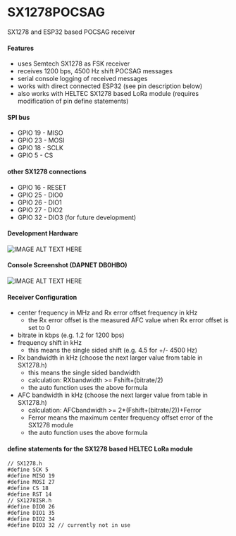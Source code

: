 # SX1278POCSAG
SX1278 and ESP32 based POCSAG receiver
#### Features
* uses Semtech SX1278 as FSK receiver
* receives 1200 bps, 4500 Hz shift POCSAG messages
* serial console logging of received messages
* works with direct connected ESP32 (see pin description below)
* also works with HELTEC SX1278 based LoRa module (requires modification of pin define statements)
#### SPI bus
* GPIO 19 - MISO
* GPIO 23 - MOSI
* GPIO 18 - SCLK
* GPIO 5 - CS
#### other SX1278 connections
* GPIO 16 - RESET
* GPIO 25 - DIO0
* GPIO 26 - DIO1
* GPIO 27 - DIO2
* GPIO 32 - DIO3 (for future development)
#### Development Hardware
![IMAGE ALT TEXT HERE](https://www.dorstel.de/github/SX1278POCSAG_a_v1.0.png)
#### Console Screenshot (DAPNET DB0HBO)
![IMAGE ALT TEXT HERE](https://www.dorstel.de/github/SX1278POCSAG_b_v1.1.png)
#### Receiver Configuration
* center frequency in MHz and Rx error offset frequency in kHz
  * the Rx error offset is the measured AFC value when Rx error offset is set to 0
* bitrate in kbps (e.g. 1.2 for 1200 bps)
* frequency shift in kHz
  * this means the single sided shift (e.g. 4.5 for +/- 4500 Hz)
* Rx bandwidth in kHz (choose the next larger value from table in SX1278.h)
  * this means the single sided bandwidth
  * calculation: RXbandwidth >= Fshift+(bitrate/2)
  * the auto function uses the above formula
* AFC bandwidth in kHz (choose the next larger value from table in SX1278.h)
  * calculation: AFCbandwidth >= 2*(Fshift+(bitrate/2))+Ferror
  * Ferror means the maximum center frequency offset error of the SX1278 module
  * the auto function uses the above formula
#### define statements for the SX1278 based HELTEC LoRa module
    // SX1278.h
    #define SCK 5
    #define MISO 19
    #define MOSI 27
    #define CS 18
    #define RST 14
    // SX1278ISR.h
    #define DIO0 26
    #define DIO1 35
    #define DIO2 34
    #define DIO3 32 // currently not in use

